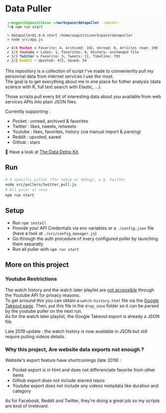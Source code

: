# Data Puller

![Pull all CLI](./screenshot_pull.png)


This repository is a collection of script I've made to conveniently pull my personnal data from internet services I use the most.  
The goal is to get everything about me in one place for futher analysis (data science with R, full text search with Elastic, ...).

Those scripts pull every bit of interesting data about you available from web services APIs into plain JSON files.

Currently supporting :

- Pocket : unread, archived & favorites
- Twitter : likes, tweets, retweets
- Youtube : likes, favorites, history (via manual import & parsing)
- Reddit : upvoted, saved
- Github : stars

:hospital: Have a look at [The Data Detox Kit](https://datadetox.myshadow.org/en/detox).

## Run

```bash
# A specific puller (for setup or debug), e.g. twitter
node src/pullers/twitter_pull.js
# All puler at once
npm run start
```

## Setup

* Run `npm install`
* Provide your API Credentials via env variables or a `./config.json` file (have a look at `./src/config_manager.js`)
* Go through the auth procedure of every configured puller by launching them separatly
* Run all puller with `npm run start`

## More on this project

### Youtube Restrictions

The watch history and the watch later playlist are [not accessible](https://developers.google.com/youtube/v3/revision_history#september-15-2016) through the Youtube API for privacy reasons.  
To get arround this you can obtain a `watch-history.html` file via the [Google Takeout page](https://takeout.google.com/settings/takeout).
Then, put this file in the `drop_zone` folder so it can be parsed by the youtube puller on the next run.  
As for the watch later playlist, the Google Takeout export is already a JSON file.

Late 2019 update : the watch history is now available in JSON but still require pulling videos details.

### Why this project, Are website data exports not enough ?

Website's export feature have shortcomings (late 2019) :

- Pocket export is in html and does not differenciate favorite from other items
- Github export does not include starred repos
- Youtube export does not include any videos metadata like duration and category

As for Facebook, Reddit and Twitter, they're doing a great job so my scripts are kind of irrelevant.
